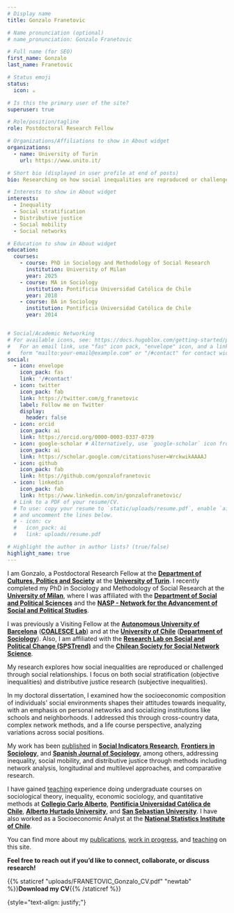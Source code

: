 ```yaml
---
# Display name
title: Gonzalo Franetovic

# Name pronunciation (optional)
# name_pronunciation: Gonzalo Franetovic

# Full name (for SEO)
first_name: Gonzalo
last_name: Franetovic

# Status emoji
status:
  icon: ☕️

# Is this the primary user of the site?
superuser: true

# Role/position/tagline
role: Postdoctoral Research Fellow

# Organizations/Affiliations to show in About widget
organizations:
  - name: University of Turin
    url: https://www.unito.it/

# Short bio (displayed in user profile at end of posts)
bio: Researching on how social inequalities are reproduced or challenged through social relationships.

# Interests to show in About widget
interests:
  - Inequality
  - Social stratification
  - Distributive justice
  - Social mobility
  - Social networks

# Education to show in About widget
education:
  courses:
    - course: PhD in Sociology and Methodology of Social Research
      institution: University of Milan
      year: 2025
    - course: MA in Sociology
      institution: Pontificia Universidad Católica de Chile
      year: 2018
    - course: BA in Sociology
      institution: Pontificia Universidad Católica de Chile
      year: 2014


# Social/Academic Networking
# For available icons, see: https://docs.hugoblox.com/getting-started/page-builder/#icons
#   For an email link, use "fas" icon pack, "envelope" icon, and a link in the
#   form "mailto:your-email@example.com" or "/#contact" for contact widget.
social:
  - icon: envelope
    icon_pack: fas
    link: '/#contact'
  - icon: twitter
    icon_pack: fab
    link: https://twitter.com/g_franetovic
    label: Follow me on Twitter
    display:
      header: false
  - icon: orcid
    icon_pack: ai
    link: https://orcid.org/0000-0003-0337-0739
  - icon: google-scholar # Alternatively, use `google-scholar` icon from `ai` icon pack
    icon_pack: ai
    link: https://scholar.google.com/citations?user=WrckwikAAAAJ
  - icon: github
    icon_pack: fab
    link: https://github.com/gonzalofranetovic
  - icon: linkedin
    icon_pack: fab
    link: https://www.linkedin.com/in/gonzalofranetovic/
  # Link to a PDF of your resume/CV.
  # To use: copy your resume to `static/uploads/resume.pdf`, enable `ai` icons in `params.yaml`,
  # and uncomment the lines below.
  # - icon: cv
  #   icon_pack: ai
  #   link: uploads/resume.pdf

# Highlight the author in author lists? (true/false)
highlight_name: true
---
```



I am Gonzalo, a Postdoctoral Research Fellow at the **[Department of Cultures, Politics and Society](https://www.socialsciences-cps.unito.it/do/home.pl)** at the **[University of Turin](https://en.unito.it/)**. I recently completed my PhD in Sociology and Methodology of Social Research at the **[University of Milan](https://www.unimi.it/en)**, where I was affiliated with the **[Department of Social and Political Sciences](https://www.unimi.it/en/ugov/ou-structure/department-social-and-political-sciences)** and the **[NASP - Network for the Advancement of Social and Political Studies](https://www.nasp.eu/)**.

I was previously a Visiting Fellow at the **[Autonomous University of Barcelona](https://www.uab.cat/)** (**[COALESCE Lab](http://coalesce-lab.com/en)**) and at the **[University of Chile](https://uchile.cl/)** (**[Department of Sociology](https://facso.uchile.cl/sociologia)**). Also, I am affiliated with the **[Research Lab on Social and Political Change (SPSTrend)](https://www.spstrend.it/)** and the **[Chilean Society for Social Network Science](https://www.chisocnet.org/)**.

My research explores how social inequalities are reproduced or challenged through social relationships. I focus on both social stratification (objective inequalities) and distributive justice research (subjective inequalities).

In my doctoral dissertation, I examined how the socioeconomic composition of individuals' social environments shapes their attitudes towards inequality, with an emphasis on personal networks and socializing institutions like schools and neighborhoods. I addressed this through cross-country data, complex network methods, and a life course perspective, analyzing variations across social positions.

My work has been [published](/#publications) in **[Social Indicators Research](https://doi.org/10.1007/s11205-024-03352-5)**, **[Frontiers in Sociology](https://doi.org/10.3389/fsoc.2022.806458)**, and **[Spanish Journal of Sociology](https://doi.org/10.22325/fes/res.2020.33)**, among others, addressing inequality, social mobility, and distributive justice through methods including network analysis, longitudinal and multilevel approaches, and comparative research.

I have gained [teaching](/#teaching) experience doing undergraduate courses on sociological theory, inequality, economic sociology, and quantitative methods at **[Collegio Carlo Alberto](https://www.carloalberto.org/)**, **[Pontificia Universidad Católica de Chile](https://www.uc.cl/)**, **[Alberto Hurtado University](https://www.uahurtado.cl/)**, and **[San Sebastian University](https://www.uss.cl/)**. I have also worked as a Socioeconomic Analyst at the **[National Statistics Institute of Chile](https://www.ine.cl/)**.

You can find more about my [publications](/#publications), [work in progress](/#projects), and [teaching](/#teaching) on this site.

**Feel free to reach out if you’d like to connect, collaborate, or discuss research!**

{{% staticref "uploads/FRANETOVIC_Gonzalo_CV.pdf" "newtab" %}}<strong>Download my CV</strong>{{% /staticref %}}

{style="text-align: justify;"}

